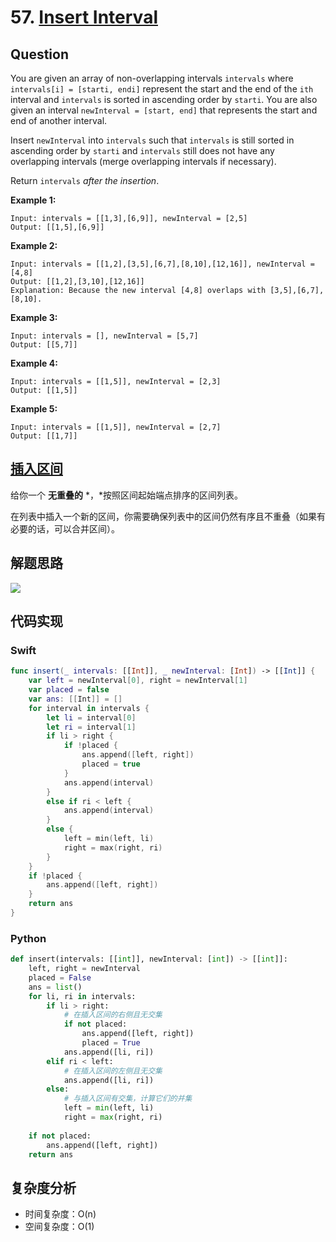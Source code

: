 # 57. [Insert Interval](https://leetcode.com/problems/insert-interval/)

## Question

You are given an array of non-overlapping intervals `intervals` where `intervals[i] = [starti, endi]` represent the start and the end of the `ith` interval and `intervals` is sorted in ascending order by `starti`. You are also given an interval `newInterval = [start, end]` that represents the start and end of another interval.

Insert `newInterval` into `intervals` such that `intervals` is still sorted in ascending order by `starti` and `intervals` still does not have any overlapping intervals (merge overlapping intervals if necessary).

Return `intervals` *after the insertion*.

**Example 1:**

```
Input: intervals = [[1,3],[6,9]], newInterval = [2,5]
Output: [[1,5],[6,9]]
```

**Example 2:**

```
Input: intervals = [[1,2],[3,5],[6,7],[8,10],[12,16]], newInterval = [4,8]
Output: [[1,2],[3,10],[12,16]]
Explanation: Because the new interval [4,8] overlaps with [3,5],[6,7],[8,10].
```

**Example 3:**

```
Input: intervals = [], newInterval = [5,7]
Output: [[5,7]]
```

**Example 4:**

```
Input: intervals = [[1,5]], newInterval = [2,3]
Output: [[1,5]]
```

**Example 5:**

```
Input: intervals = [[1,5]], newInterval = [2,7]
Output: [[1,7]]
```

## [插入区间](https://leetcode-cn.com/problems/insert-interval/)

给你一个 **无重叠的** *，*按照区间起始端点排序的区间列表。

在列表中插入一个新的区间，你需要确保列表中的区间仍然有序且不重叠（如果有必要的话，可以合并区间）。

## 解题思路

![](https://tva1.sinaimg.cn/large/008i3skNly1gtlzbx8750j615m0k8t9y02.jpg)

## 代码实现

### Swift

```swift
func insert(_ intervals: [[Int]], _ newInterval: [Int]) -> [[Int]] {
    var left = newInterval[0], right = newInterval[1]
    var placed = false
    var ans: [[Int]] = []
    for interval in intervals {
        let li = interval[0]
        let ri = interval[1]
        if li > right {
            if !placed {
                ans.append([left, right])
                placed = true
            }
            ans.append(interval)
        }
        else if ri < left {
            ans.append(interval)
        }
        else {
            left = min(left, li)
            right = max(right, ri)
        }
    }
    if !placed {
        ans.append([left, right])
    }
    return ans
}
```

### Python

```python
def insert(intervals: [[int]], newInterval: [int]) -> [[int]]:
    left, right = newInterval
    placed = False
    ans = list()
    for li, ri in intervals:
        if li > right:
            # 在插入区间的右侧且无交集
            if not placed:
                ans.append([left, right])
                placed = True
            ans.append([li, ri])
        elif ri < left:
            # 在插入区间的左侧且无交集
            ans.append([li, ri])
        else:
            # 与插入区间有交集，计算它们的并集
            left = min(left, li)
            right = max(right, ri)
    
    if not placed:
        ans.append([left, right])
    return ans
```

## 复杂度分析

- 时间复杂度：O(n)
- 空间复杂度：O(1)

